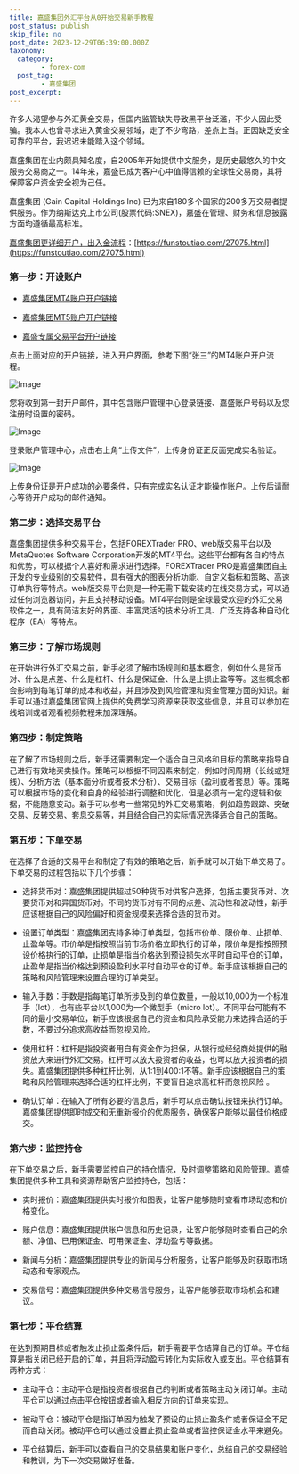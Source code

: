 ```yaml
---
title: 嘉盛集团外汇平台从0开始交易新手教程
post_status: publish
skip_file: no
post_date: 2023-12-29T06:39:00.000Z
taxonomy:
  category:
        - forex-com
  post_tag:
        - 嘉盛集团
post_excerpt: 
---
```

许多人渴望参与外汇黄金交易，但国内监管缺失导致黑平台泛滥，不少人因此受骗。我本人也曾寻求进入黄金交易领域，走了不少弯路，差点上当。正因缺乏安全可靠的平台，我迟迟未能踏入这个领域。

嘉盛集团在业内颇具知名度，自2005年开始提供中文服务，是历史最悠久的中文服务交易商之一。14年来，嘉盛已成为客户心中值得信赖的全球性交易商，其将保障客户资金安全视为己任。

嘉盛集团 (Gain Capital Holdings Inc) 已为来自180多个国家的200多万交易者提供服务。作为纳斯达克上市公司(股票代码:SNEX)，嘉盛在管理、财务和信息披露方面均遵循最高标准。

[嘉盛集团更详细开户，出入金流程](https://funstoutiao.com/27075.html)：[https://funstoutiao.com/27075.html](https://funstoutiao.com/27075.html)

### 第一步：开设账户

* [嘉盛集团MT4账户开户链接](https://s.ssgg.net/jsmt4)

* [嘉盛集团MT5账户开户链接](https://s.ssgg.net/jsmt5)

* [嘉盛专属交易平台开户链接](https://s.ssgg.net/js)

点击上面对应的开户链接，进入开户界面，参考下图“张三”的MT4账户开户流程。

![Image](https://prod-files-secure.s3.us-west-2.amazonaws.com/39ed1227-6d7d-4570-be36-9ccd4a2c4241/7a167aea-686b-400d-af59-4e18eb607a40/640.png?X-Amz-Algorithm=AWS4-HMAC-SHA256&X-Amz-Content-Sha256=UNSIGNED-PAYLOAD&X-Amz-Credential=ASIAZI2LB4663RCGXBWJ%2F20250902%2Fus-west-2%2Fs3%2Faws4_request&X-Amz-Date=20250902T221309Z&X-Amz-Expires=3600&X-Amz-Security-Token=IQoJb3JpZ2luX2VjEM3%2F%2F%2F%2F%2F%2F%2F%2F%2F%2FwEaCXVzLXdlc3QtMiJHMEUCIDInBHi7hK%2BhgxLNo7Qnr2nn8LxDd6QESCAHQWEYEPyvAiEAzFQ%2BGHcJYUqU8%2BsPHy08zw4tq%2FdIRCMZ%2BFm2a17wgU4q%2FwMINhAAGgw2Mzc0MjMxODM4MDUiDIzDpTi5DwUlqHHPMCrcAypr6AskmAgwlcCnar5oiGkH0RKURkRDc1oJqFPARLlRTYgJsrutKSxikmeClPqXP6OawZ2AnS8d45H5u5QaUE2MVSO6Xf23S0eWl5L8TUX2BJ3KjGHzwz1UnWUxWUbUB8PLKk9%2FTRa2pbHzMzXNwVK06RyoKdzjHe%2BBndm1tTn7j%2BcxHjwbDaEjvPi4I91M%2B8H7n4H3B0MnDRkVM28PlHm6byod4%2BDwM6BtzhF30rC%2FnYMgFrhQ600vVf1VzyVHlA3BGmKjvd3CuF443gViK4IF%2B2wWJ1mOrEkg5CIogUCie3LKSrFo1VtK0sQlO8e0N3gsqPCDQcVdlEQZz0oy3xwR7L7wXk0xcCB54Er%2BLo0GaKglBcBX%2F0%2BBUYm8nanTHhkhxcf78eyqhRwQGl5tuT5AjAgFFphH4fDThR2JiSfAG452VaMUZlR4bpFG2NNtFD8vUnSUws%2Fj3Ai62kinncsFSvg0R0cuF35jSNEh%2BP7G4mKb3nD4sMqxBpiArziSEAVXOoQEEPNdiTKpdZEsq3%2FT56mUqES0agjAXA7h0Y3QTFR0l2theUFWORe4IreqLSWdfOxi%2F%2B98CDgMv3%2FIBH83517uYqoQ%2Ft9Rw9Td%2F24lqmI6lsGx0BI6DVwSMPu13cUGOqUB0i1QoYUABlIDdA%2FDQJ4ltvS3lmJfsc4XlTlfnVnMQLNCWVkShNzINt5RIaMiYBwUUqKbBapzdu2NjzEYzck025f0FAY3zBXwwkcUUunFVz2JqKiO%2FMxoOm3wibddb27EHI9BwPDi2TyOeQx8MoQBepU9x02P9OaNMM1fP3V6S5WinnnF85MzLtALhe0Ggr6tfOlWfUaPgYNc6KKV2Dy4SQRjQori&X-Amz-Signature=c555d58e7e23735bf41e53978e6dffef8a7c14d233b944a415b2435b4b6ebba7&X-Amz-SignedHeaders=host&x-amz-checksum-mode=ENABLED&x-id=GetObject)

您将收到第一封开户邮件，其中包含账户管理中心登录链接、嘉盛账户号码以及您注册时设置的密码。

![Image](https://prod-files-secure.s3.us-west-2.amazonaws.com/39ed1227-6d7d-4570-be36-9ccd4a2c4241/eaa1c6b3-2877-4284-a0e1-530e222c27fb/image.png?X-Amz-Algorithm=AWS4-HMAC-SHA256&X-Amz-Content-Sha256=UNSIGNED-PAYLOAD&X-Amz-Credential=ASIAZI2LB4663RCGXBWJ%2F20250902%2Fus-west-2%2Fs3%2Faws4_request&X-Amz-Date=20250902T221309Z&X-Amz-Expires=3600&X-Amz-Security-Token=IQoJb3JpZ2luX2VjEM3%2F%2F%2F%2F%2F%2F%2F%2F%2F%2FwEaCXVzLXdlc3QtMiJHMEUCIDInBHi7hK%2BhgxLNo7Qnr2nn8LxDd6QESCAHQWEYEPyvAiEAzFQ%2BGHcJYUqU8%2BsPHy08zw4tq%2FdIRCMZ%2BFm2a17wgU4q%2FwMINhAAGgw2Mzc0MjMxODM4MDUiDIzDpTi5DwUlqHHPMCrcAypr6AskmAgwlcCnar5oiGkH0RKURkRDc1oJqFPARLlRTYgJsrutKSxikmeClPqXP6OawZ2AnS8d45H5u5QaUE2MVSO6Xf23S0eWl5L8TUX2BJ3KjGHzwz1UnWUxWUbUB8PLKk9%2FTRa2pbHzMzXNwVK06RyoKdzjHe%2BBndm1tTn7j%2BcxHjwbDaEjvPi4I91M%2B8H7n4H3B0MnDRkVM28PlHm6byod4%2BDwM6BtzhF30rC%2FnYMgFrhQ600vVf1VzyVHlA3BGmKjvd3CuF443gViK4IF%2B2wWJ1mOrEkg5CIogUCie3LKSrFo1VtK0sQlO8e0N3gsqPCDQcVdlEQZz0oy3xwR7L7wXk0xcCB54Er%2BLo0GaKglBcBX%2F0%2BBUYm8nanTHhkhxcf78eyqhRwQGl5tuT5AjAgFFphH4fDThR2JiSfAG452VaMUZlR4bpFG2NNtFD8vUnSUws%2Fj3Ai62kinncsFSvg0R0cuF35jSNEh%2BP7G4mKb3nD4sMqxBpiArziSEAVXOoQEEPNdiTKpdZEsq3%2FT56mUqES0agjAXA7h0Y3QTFR0l2theUFWORe4IreqLSWdfOxi%2F%2B98CDgMv3%2FIBH83517uYqoQ%2Ft9Rw9Td%2F24lqmI6lsGx0BI6DVwSMPu13cUGOqUB0i1QoYUABlIDdA%2FDQJ4ltvS3lmJfsc4XlTlfnVnMQLNCWVkShNzINt5RIaMiYBwUUqKbBapzdu2NjzEYzck025f0FAY3zBXwwkcUUunFVz2JqKiO%2FMxoOm3wibddb27EHI9BwPDi2TyOeQx8MoQBepU9x02P9OaNMM1fP3V6S5WinnnF85MzLtALhe0Ggr6tfOlWfUaPgYNc6KKV2Dy4SQRjQori&X-Amz-Signature=1315de8d75093519e5e797efbb0e9200e1e406b591e0f526a1f82f1241ea5f1e&X-Amz-SignedHeaders=host&x-amz-checksum-mode=ENABLED&x-id=GetObject)

登录账户管理中心，点击右上角“上传文件”，上传身份证正反面完成实名验证。

![Image](https://prod-files-secure.s3.us-west-2.amazonaws.com/39ed1227-6d7d-4570-be36-9ccd4a2c4241/54090639-09fc-46b4-a135-e0289f707147/image.png?X-Amz-Algorithm=AWS4-HMAC-SHA256&X-Amz-Content-Sha256=UNSIGNED-PAYLOAD&X-Amz-Credential=ASIAZI2LB4663RCGXBWJ%2F20250902%2Fus-west-2%2Fs3%2Faws4_request&X-Amz-Date=20250902T221309Z&X-Amz-Expires=3600&X-Amz-Security-Token=IQoJb3JpZ2luX2VjEM3%2F%2F%2F%2F%2F%2F%2F%2F%2F%2FwEaCXVzLXdlc3QtMiJHMEUCIDInBHi7hK%2BhgxLNo7Qnr2nn8LxDd6QESCAHQWEYEPyvAiEAzFQ%2BGHcJYUqU8%2BsPHy08zw4tq%2FdIRCMZ%2BFm2a17wgU4q%2FwMINhAAGgw2Mzc0MjMxODM4MDUiDIzDpTi5DwUlqHHPMCrcAypr6AskmAgwlcCnar5oiGkH0RKURkRDc1oJqFPARLlRTYgJsrutKSxikmeClPqXP6OawZ2AnS8d45H5u5QaUE2MVSO6Xf23S0eWl5L8TUX2BJ3KjGHzwz1UnWUxWUbUB8PLKk9%2FTRa2pbHzMzXNwVK06RyoKdzjHe%2BBndm1tTn7j%2BcxHjwbDaEjvPi4I91M%2B8H7n4H3B0MnDRkVM28PlHm6byod4%2BDwM6BtzhF30rC%2FnYMgFrhQ600vVf1VzyVHlA3BGmKjvd3CuF443gViK4IF%2B2wWJ1mOrEkg5CIogUCie3LKSrFo1VtK0sQlO8e0N3gsqPCDQcVdlEQZz0oy3xwR7L7wXk0xcCB54Er%2BLo0GaKglBcBX%2F0%2BBUYm8nanTHhkhxcf78eyqhRwQGl5tuT5AjAgFFphH4fDThR2JiSfAG452VaMUZlR4bpFG2NNtFD8vUnSUws%2Fj3Ai62kinncsFSvg0R0cuF35jSNEh%2BP7G4mKb3nD4sMqxBpiArziSEAVXOoQEEPNdiTKpdZEsq3%2FT56mUqES0agjAXA7h0Y3QTFR0l2theUFWORe4IreqLSWdfOxi%2F%2B98CDgMv3%2FIBH83517uYqoQ%2Ft9Rw9Td%2F24lqmI6lsGx0BI6DVwSMPu13cUGOqUB0i1QoYUABlIDdA%2FDQJ4ltvS3lmJfsc4XlTlfnVnMQLNCWVkShNzINt5RIaMiYBwUUqKbBapzdu2NjzEYzck025f0FAY3zBXwwkcUUunFVz2JqKiO%2FMxoOm3wibddb27EHI9BwPDi2TyOeQx8MoQBepU9x02P9OaNMM1fP3V6S5WinnnF85MzLtALhe0Ggr6tfOlWfUaPgYNc6KKV2Dy4SQRjQori&X-Amz-Signature=5a2eb8f8b5e9e549e65c73f6e644eaa3ffa765bf38ada56c900ea6f167f38ced&X-Amz-SignedHeaders=host&x-amz-checksum-mode=ENABLED&x-id=GetObject)

上传身份证是开户成功的必要条件，只有完成实名认证才能操作账户。上传后请耐心等待开户成功的邮件通知。

### 第二步：选择交易平台

嘉盛集团提供多种交易平台，包括FOREXTrader PRO、web版交易平台以及MetaQuotes Software Corporation开发的MT4平台。这些平台都有各自的特点和优势，可以根据个人喜好和需求进行选择。FOREXTrader PRO是嘉盛集团自主开发的专业级别的交易软件，具有强大的图表分析功能、自定义指标和策略、高速订单执行等特点。web版交易平台则是一种无需下载安装的在线交易方式，可以通过任何浏览器访问，并且支持移动设备。MT4平台则是全球最受欢迎的外汇交易软件之一，具有简洁友好的界面、丰富灵活的技术分析工具、广泛支持各种自动化程序（EA）等特点。

### 第三步：了解市场规则

在开始进行外汇交易之前，新手必须了解市场规则和基本概念，例如什么是货币对、什么是点差、什么是杠杆、什么是保证金、什么是止损止盈等等。这些概念都会影响到每笔订单的成本和收益，并且涉及到风险管理和资金管理方面的知识。新手可以通过嘉盛集团官网上提供的免费学习资源来获取这些信息，并且可以参加在线培训或者观看视频教程来加深理解。

### 第四步：制定策略

在了解了市场规则之后，新手还需要制定一个适合自己风格和目标的策略来指导自己进行有效地买卖操作。策略可以根据不同因素来制定，例如时间周期（长线或短线）、分析方法（基本面分析或者技术分析）、交易目标（盈利或者套息）等。策略可以根据市场的变化和自身的经验进行调整和优化，但是必须有一定的逻辑和依据，不能随意变动。新手可以参考一些常见的外汇交易策略，例如趋势跟踪、突破交易、反转交易、套息交易等，并且结合自己的实际情况选择适合自己的策略。

### 第五步：下单交易

在选择了合适的交易平台和制定了有效的策略之后，新手就可以开始下单交易了。下单交易的过程包括以下几个步骤：

* 选择货币对：嘉盛集团提供超过50种货币对供客户选择，包括主要货币对、次要货币对和异国货币对。不同的货币对有不同的点差、流动性和波动性，新手应该根据自己的风险偏好和资金规模来选择合适的货币对。

* 设置订单类型：嘉盛集团支持多种订单类型，包括市价单、限价单、止损单、止盈单等。市价单是指按照当前市场价格立即执行的订单，限价单是指按照预设价格执行的订单，止损单是指当价格达到预设损失水平时自动平仓的订单，止盈单是指当价格达到预设盈利水平时自动平仓的订单。新手应该根据自己的策略和风险管理来设置合理的订单类型。

* 输入手数：手数是指每笔订单所涉及到的单位数量，一般以10,000为一个标准手（lot），也有些平台以1,000为一个微型手（micro lot）。不同平台可能有不同的最小交易单位，新手应该根据自己的资金和风险承受能力来选择合适的手数，不要过分追求高收益而忽视风险。

* 使用杠杆：杠杆是指投资者用自有资金作为担保，从银行或经纪商处提供的融资放大来进行外汇交易。杠杆可以放大投资者的收益，也可以放大投资者的损失。嘉盛集团提供多种杠杆比例，从1:1到400:1不等。新手应该根据自己的策略和风险管理来选择合适的杠杆比例，不要盲目追求高杠杆而忽视风险 。

* 确认订单：在输入了所有必要的信息后，新手可以点击确认按钮来执行订单。嘉盛集团提供即时成交和无重新报价的优质服务，确保客户能够以最佳价格成交。

### 第六步：监控持仓

在下单交易之后，新手需要监控自己的持仓情况，及时调整策略和风险管理。嘉盛集团提供多种工具和资源帮助客户监控持仓，包括：

* 实时报价：嘉盛集团提供实时报价和图表，让客户能够随时查看市场动态和价格变化。

* 账户信息：嘉盛集团提供账户信息和历史记录，让客户能够随时查看自己的余额、净值、已用保证金、可用保证金、浮动盈亏等数据。

* 新闻与分析：嘉盛集团提供专业的新闻与分析服务，让客户能够及时获取市场动态和专家观点。

* 交易信号：嘉盛集团提供多种交易信号服务，让客户能够获取市场机会和建议。

### 第七步：平仓结算

在达到预期目标或者触发止损止盈条件后，新手需要平仓结算自己的订单。平仓结算是指关闭已经开启的订单，并且将浮动盈亏转化为实际收入或支出。平仓结算有两种方式：

* 主动平仓：主动平仓是指投资者根据自己的判断或者策略主动关闭订单。主动平仓可以通过点击平仓按钮或者输入相反方向的订单来实现。

* 被动平仓：被动平仓是指订单因为触发了预设的止损止盈条件或者保证金不足而自动关闭。被动平仓可以通过设置止损止盈单或者监控保证金水平来避免。

* 平仓结算后，新手可以查看自己的交易结果和账户变化，总结自己的交易经验和教训，为下一次交易做好准备。